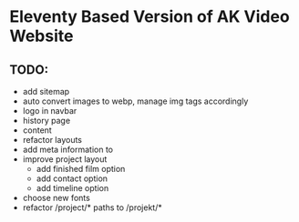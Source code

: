 # Eleventy Based Version of AK Video Website

## TODO:

- add sitemap
- auto convert images to webp, manage img tags accordingly
- logo in navbar
- history page
- content
- refactor layouts
- add meta information to <head>
- improve project layout 
  - add finished film option
  - add contact option
  - add timeline option
- choose new fonts
- refactor /project/* paths to /projekt/*